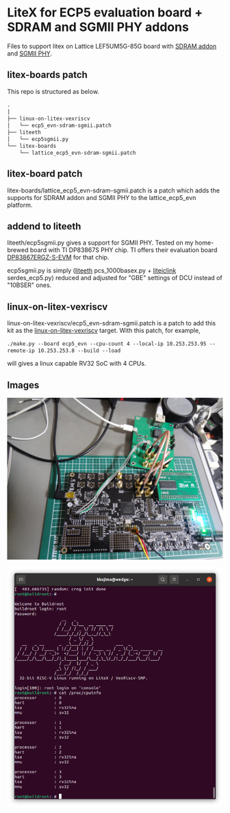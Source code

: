 # LiteX for ECP5 evaluation board + SDRAM and SGMII PHY addons

Files to support litex on Lattice LEF5UM5G-85G board with [SDRAM addon](https://github.com/kazkojima/ecp5evn-sdram-addon) and [SGMII PHY](https://github.com/kazkojima/dp83867s-sgmii-board).

##  litex-boards patch

This repo is structured as below.

```
.
|
├── linux-on-litex-vexriscv
│   └── ecp5_evn-sdram-sgmii.patch
├── liteeth
│   └── ecp5sgmii.py
└── litex-boards
    └── lattice_ecp5_evn-sdram-sgmii.patch
```

## litex-board patch

litex-boards/lattice_ecp5_evn-sdram-sgmii.patch is a patch which adds the supports for SDRAM addon and SGMII PHY to the lattice_ecp5_evn platform.

## addend to liteeth

liteeth/ecp5sgmii.py gives a support for SGMII PHY. Tested on my home-brewed board with TI DP83867S PHY chip. TI offers their evaluation board [DP83867ERGZ-S-EVM](https://www.ti.com/tool/DP83867ERGZ-S-EVM) for that chip.

ecp5sgmii.py is simply
([liteeth](https://github.com/enjoy-digital/liteeth) pcs_1000basex.py + [liteiclink](https://github.com/enjoy-digital/liteiclink) serdes_ecp5.py)
reduced and adjusted for "GBE" settings of DCU instead of "10BSER" ones.

## linux-on-litex-vexriscv

linux-on-litex-vexriscv/ecp5_evn-sdram-sgmii.patch is a patch to add this kit as the [linux-on-litex-vexriscv](https://github.com/litex-hub/linux-on-litex-vexriscv) target. With this patch, for example,

```
./make.py --board ecp5_evn --cpu-count 4 --local-ip 10.253.253.95 --remote-ip 10.253.253.8 --build --load
```

will gives a linux capable RV32 SoC with 4 CPUs.

## Images

![hardwares](https://github.com/kazkojima/litex-lattice-ecp5-evn/blob/main/images/ecp5evn-addons.jpg)

![Screenshot of linux-on-litex-vexriscv console](https://github.com/kazkojima/litex-lattice-ecp5-evn/blob/main/images/console-smp.png)

